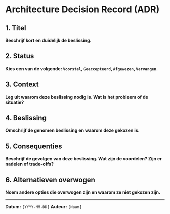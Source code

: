 # Architecture Decision Record (ADR)

## 1. Titel
**Beschrijf kort en duidelijk de beslissing.**

## 2. Status
**Kies een van de volgende: `Voorstel`, `Geaccepteerd`, `Afgewezen`, `Vervangen`.**

## 3. Context
**Leg uit waarom deze beslissing nodig is. Wat is het probleem of de situatie?**

## 4. Beslissing
**Omschrijf de genomen beslissing en waarom deze gekozen is.**

## 5. Consequenties
**Beschrijf de gevolgen van deze beslissing. Wat zijn de voordelen? Zijn er nadelen of trade-offs?**

## 6. Alternatieven overwogen
**Noem andere opties die overwogen zijn en waarom ze niet gekozen zijn.**


---

**Datum:** `[YYYY-MM-DD]`
**Auteur:** `[Naam]`